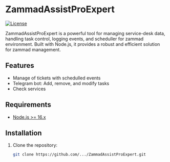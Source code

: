 # ZammadAssistProExpert

[![License](https://img.shields.io/badge/License-MIT-blue.svg)](LICENSE)

ZammadAssistProExpert is a powerful tool for managing service-desk data, handling task control, logging events, and scheduller for zammad environment. Built with Node.js, it provides a robust and efficient solution for zammad management.

## Features

- Manage of tickets with schedulled events
- Telegram bot: Add, remove, and modify tasks
- Check services

## Requirements

- [Node.js >= 16.x](https://nodejs.org/en/download/)

## Installation

1. Clone the repository:

   ```bash
   git clone https://github.com/.../ZammadAssistProExpert.git
   ```
